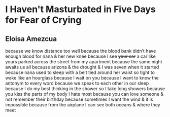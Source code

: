 # I Haven't Masturbated in Five Days for Fear of Crying
## Eloisa Amezcua
because we know distance too well
because the blood bank didn’t have enough blood for nana & her new knee
because I see ~~your car~~ a car like yours parked across the street from my
apartment
because the same night awaits us all
because arizona  & the drought & I was seven when it started
because nana used to sleep with a belt tied around her waist so tight to wake
like an hourglass
because I wait on you
because I want to know the antonym to every word
because we speak to each other in our sleep
because I do my best thinking in the shower so I take long showers
because you kiss the parts of my body I hate most
because you can love someone & not remember their birthday
because sometimes I want the wind & it is impossible
because from the airplane I can see both oceans & where they meet